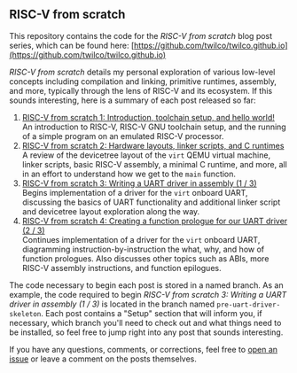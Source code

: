 ## RISC-V from scratch

This repository contains the code for the *RISC-V from scratch* blog post series, which can be found here: [https://github.com/twilco/twilco.github.io](https://github.com/twilco/twilco.github.io)

*RISC-V from scratch* details my personal exploration of various low-level concepts including compilation and linking, primitive runtimes, assembly, and more, typically through the lens of RISC-V and its ecosystem.  If this sounds interesting, here is a summary of each post released so far:

1. [RISC-V from scratch 1: Introduction, toolchain setup, and hello world!](https://twilco.github.io/riscv-from-scratch/2019/03/10/riscv-from-scratch-1.html)<br/>
An introduction to RISC-V, RISC-V GNU toolchain setup, and the running of a simple program on an emulated RISC-V processor.
2. [RISC-V from scratch 2: Hardware layouts, linker scripts, and C runtimes](https://twilco.github.io/riscv-from-scratch/2019/04/27/riscv-from-scratch-2.html)<br/>
A review of the devicetree layout of the `virt` QEMU virtual machine, linker scripts, basic RISC-V assembly, a minimal C runtime, and more, all in an effort to understand how we get to the `main` function.
3. [RISC-V from scratch 3: Writing a UART driver in assembly (1 / 3)](https://twilco.github.io/riscv-from-scratch/2019/07/08/riscv-from-scratch-3.html)<br/>
Begins implementation of a driver for the `virt` onboard UART, discussing the basics of UART functionality and additional linker script and devicetree layout exploration along the way.
4. [RISC-V from scratch 4: Creating a function prologue for our UART driver (2 / 3)](https://twilco.github.io/riscv-from-scratch/2019/07/29/riscv-from-scratch-4.html)<br/>
Continues implementation of a driver for the `virt` onboard UART, diagramming instruction-by-instruction the what, why, and how of function prologues.  Also discusses other topics such as ABIs, more RISC-V assembly instructions, and function epilogues.

The code necessary to begin each post is stored in a named branch.  As an example, the code required to begin *RISC-V from scratch 3: Writing a UART driver in assembly (1 / 3)* is located in the branch named `pre-uart-driver-skeleton`.  Each post contains a "Setup" section that will inform you, if necessary, which branch you'll need to check out and what things need to be installed, so feel free to jump right into any post that sounds interesting.

If you have any questions, comments, or corrections, feel free to [open an issue](https://github.com/twilco/twilco.github.io/issues) or leave a comment on the posts themselves.
